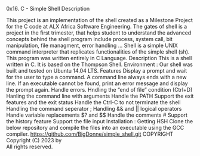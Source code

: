 0x16. C - Simple Shell
Description

This project is an implementation of the shell created as a Milestone Project for the C code at ALX Africa Software Engineering.
The gates of shell is a project in the first trimester, that helps student to understand the advanced concepts behind the shell program include process, system call, bit manipulation, file managment, error handling ...
Shell is a simple UNIX command interpreter that replicates functionalities of the simple shell (sh).
This program was written entirely in C Language.
Description
This is a shell written in C. It is based on the Thompson Shell.
Environment :
Our shell was built and tested on Ubuntu 14.04 LTS.
Features
Display a prompt and wait for the user to type a command. A command line always ends with a new line.
If an executable cannot be found, print an error message and display the prompt again.
Handle errors.
Hndling the “end of file” condition (Ctrl+D)
Hanling the command line with arguments
Handle the PATH
Support the exit features and the exit status
Handle the Ctrl-C to not terminate the shell
Handling the command seperator ;
Handling && and || logical operators
Handle variable replacements $? and $$
Handle the comments #
Support the history feature
Support the file input
Installation : Getting HSH
Clone the below repository and compile the files into an executable using the GCC compiler.
https://github.com/BigDonne/simple_shell.git
COPYRIGHT
Copyright (C) 2023 by  
All rights reserved.
